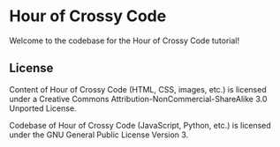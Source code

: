 # Hour of Crossy Code
Welcome to the codebase for the Hour of Crossy Code tutorial!

## License
Content of Hour of Crossy Code (HTML, CSS, images, etc.) is licensed under a Creative Commons Attribution-NonCommercial-ShareAlike 3.0 Unported License.

Codebase of Hour of Crossy Code (JavaScript, Python, etc.) is licensed under the GNU General Public License Version 3.